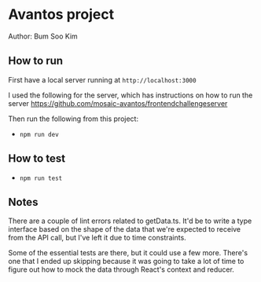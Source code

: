 # Avantos project
Author: Bum Soo Kim
## How to run
First have a local server running at `http://localhost:3000`

I used the following for the server, which has instructions on how to run the server
https://github.com/mosaic-avantos/frontendchallengeserver

Then run the following from this project:
- `npm run dev`

## How to test
- `npm run test`

## Notes
There are a couple of lint errors related to getData.ts. It'd be to write a type interface based on the shape of the data that we're expected to receive from the API call, but I've left it due to time constraints.

Some of the essential tests are there, but it could use a few more. There's one that I ended up skipping because it was going to take a lot of time to figure out how to mock the data through React's context and reducer.